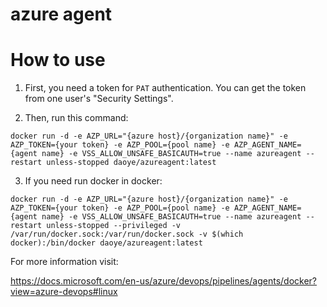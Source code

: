 # azure agent
# How to use

1. First, you need a token for `PAT` authentication. You can get the token from one user's "Security Settings".

2. Then, run this command:

`docker run -d -e AZP_URL="{azure host}/{organization name}" -e AZP_TOKEN={your token} -e AZP_POOL={pool name} -e AZP_AGENT_NAME={agent name} -e VSS_ALLOW_UNSAFE_BASICAUTH=true --name azureagent --restart unless-stopped daoye/azureagent:latest`


3. If you need run docker in docker:

`docker run -d -e AZP_URL="{azure host}/{organization name}" -e AZP_TOKEN={your token} -e AZP_POOL={pool name} -e AZP_AGENT_NAME={agent name} -e VSS_ALLOW_UNSAFE_BASICAUTH=true --name azureagent --restart unless-stopped --privileged -v /var/run/docker.sock:/var/run/docker.sock -v $(which docker):/bin/docker daoye/azureagent:latest`


For more information visit:

https://docs.microsoft.com/en-us/azure/devops/pipelines/agents/docker?view=azure-devops#linux
